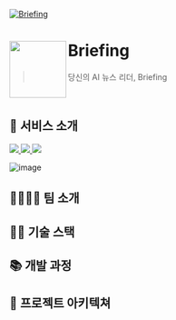 [![Briefing](https://github.com/Team-Shaka/Briefing-Backend/assets/53550707/d6a382f7-fee6-4a70-8ec7-5e9ce9803986)](https://linktr.ee/briefingnews)

# Briefing<img src="https://github.com/Team-Shaka/Briefing-Backend/assets/53550707/42ea525c-9e8b-42aa-b5c7-7ed2f439a2f9" align=left width=100>

> 당신의 AI 뉴스 리더, Briefing

<br/>

## 📰 서비스 소개
<a href="https://www.instagram.com/briefing_today">
  <img src="https://img.shields.io/badge/Instagram-E1306C?style=square&logo=Instagram&logoColor=white&link=https://www.instagram.com/briefing_today"/>
</a>

<a href="https://apps.apple.com/kr/app/briefing/id6463561633">
  <img src="https://img.shields.io/badge/AppStore-1C9BF6?style=square&logo=AppStore&logoColor=white&link=https://apps.apple.com/kr/app/briefing/id6463561633"/>
</a>

<a href="https://play.google.com/store/apps/details?id=com.dev.briefing">
  <img src="https://img.shields.io/badge/GooglePlay-A2B339?style=square&logo=GooglePlay&logoColor=white&link=https://play.google.com/store/apps/details?id=com.dev.briefing"/>
</a>

![image](https://github.com/Team-Shaka/Briefing-Backend/assets/53550707/3fc54a19-3944-4168-a18f-701536ebe128)

## 👨‍👩‍👧‍👦 팀 소개

## 👨‍💻 기술 스택

## 📚 개발 과정

## 📁 프로젝트 아키텍쳐
